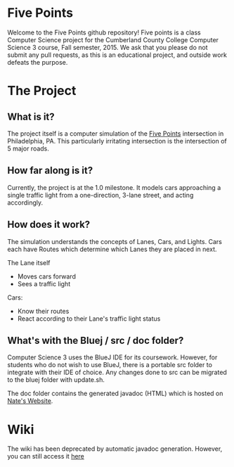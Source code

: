 # Five Points
Welcome to the Five Points github repository! Five points is a class Computer Science project for the Cumberland County College Computer Science 3 course, Fall semester, 2015. We ask that you please do not submit any pull requests, as this is an educational project, and outside work defeats the purpose.

# The Project
## What is it?
The project itself is a computer simulation of the [Five Points](https://u.teknik.io/cTej7d.png) intersection in Philadelphia, PA. This particularly irritating intersection is the intersection of 5 major roads.
## How far along is it?
Currently, the project is at the 1.0 milestone. It models cars approaching a single traffic light from a one-direction, 3-lane street, and acting accordingly. 
## How does it work?
The simulation understands the concepts of Lanes, Cars, and Lights. Cars each have Routes which determine which Lanes they are placed in next.

The Lane itself
* Moves cars forward
* Sees a traffic light

Cars:
* Know their routes
* React according to their Lane's traffic light status

## What's with the Bluej / src / doc folder?
Computer Science 3 uses the BlueJ IDE for its coursework. However, for students who do not wish to use BlueJ, there is a portable src folder to integrate with their IDE of choice. Any changes done to src can be migrated to the bluej folder with update.sh.

The doc folder contains the generated javadoc (HTML) which is hosted on [Nate's Website]("http://www.natepi.com/five-points.html").

# Wiki
The wiki has been deprecated by automatic javadoc generation. However, you
can still access it  [here](https://github.com/CCCNJ-CS216/Five-Points/wiki)
